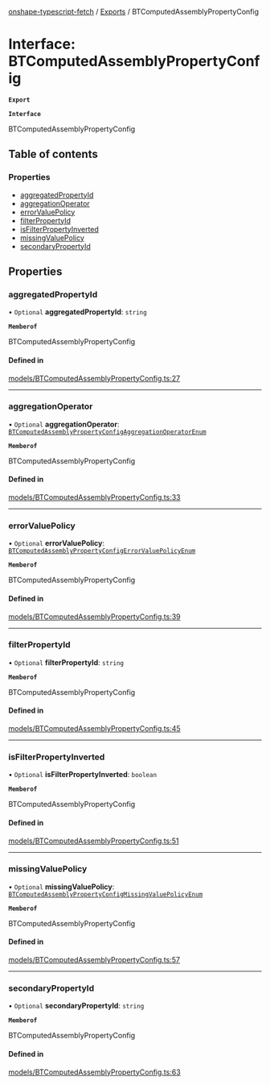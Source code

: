 [onshape-typescript-fetch](../README.md) / [Exports](../modules.md) / BTComputedAssemblyPropertyConfig

# Interface: BTComputedAssemblyPropertyConfig

**`Export`**

**`Interface`**

BTComputedAssemblyPropertyConfig

## Table of contents

### Properties

- [aggregatedPropertyId](BTComputedAssemblyPropertyConfig.md#aggregatedpropertyid)
- [aggregationOperator](BTComputedAssemblyPropertyConfig.md#aggregationoperator)
- [errorValuePolicy](BTComputedAssemblyPropertyConfig.md#errorvaluepolicy)
- [filterPropertyId](BTComputedAssemblyPropertyConfig.md#filterpropertyid)
- [isFilterPropertyInverted](BTComputedAssemblyPropertyConfig.md#isfilterpropertyinverted)
- [missingValuePolicy](BTComputedAssemblyPropertyConfig.md#missingvaluepolicy)
- [secondaryPropertyId](BTComputedAssemblyPropertyConfig.md#secondarypropertyid)

## Properties

### aggregatedPropertyId

• `Optional` **aggregatedPropertyId**: `string`

**`Memberof`**

BTComputedAssemblyPropertyConfig

#### Defined in

[models/BTComputedAssemblyPropertyConfig.ts:27](https://github.com/toebes/onshape-typescript-fetch/blob/3e11ae1/models/BTComputedAssemblyPropertyConfig.ts#L27)

___

### aggregationOperator

• `Optional` **aggregationOperator**: [`BTComputedAssemblyPropertyConfigAggregationOperatorEnum`](../modules.md#btcomputedassemblypropertyconfigaggregationoperatorenum-1)

**`Memberof`**

BTComputedAssemblyPropertyConfig

#### Defined in

[models/BTComputedAssemblyPropertyConfig.ts:33](https://github.com/toebes/onshape-typescript-fetch/blob/3e11ae1/models/BTComputedAssemblyPropertyConfig.ts#L33)

___

### errorValuePolicy

• `Optional` **errorValuePolicy**: [`BTComputedAssemblyPropertyConfigErrorValuePolicyEnum`](../modules.md#btcomputedassemblypropertyconfigerrorvaluepolicyenum-1)

**`Memberof`**

BTComputedAssemblyPropertyConfig

#### Defined in

[models/BTComputedAssemblyPropertyConfig.ts:39](https://github.com/toebes/onshape-typescript-fetch/blob/3e11ae1/models/BTComputedAssemblyPropertyConfig.ts#L39)

___

### filterPropertyId

• `Optional` **filterPropertyId**: `string`

**`Memberof`**

BTComputedAssemblyPropertyConfig

#### Defined in

[models/BTComputedAssemblyPropertyConfig.ts:45](https://github.com/toebes/onshape-typescript-fetch/blob/3e11ae1/models/BTComputedAssemblyPropertyConfig.ts#L45)

___

### isFilterPropertyInverted

• `Optional` **isFilterPropertyInverted**: `boolean`

**`Memberof`**

BTComputedAssemblyPropertyConfig

#### Defined in

[models/BTComputedAssemblyPropertyConfig.ts:51](https://github.com/toebes/onshape-typescript-fetch/blob/3e11ae1/models/BTComputedAssemblyPropertyConfig.ts#L51)

___

### missingValuePolicy

• `Optional` **missingValuePolicy**: [`BTComputedAssemblyPropertyConfigMissingValuePolicyEnum`](../modules.md#btcomputedassemblypropertyconfigmissingvaluepolicyenum-1)

**`Memberof`**

BTComputedAssemblyPropertyConfig

#### Defined in

[models/BTComputedAssemblyPropertyConfig.ts:57](https://github.com/toebes/onshape-typescript-fetch/blob/3e11ae1/models/BTComputedAssemblyPropertyConfig.ts#L57)

___

### secondaryPropertyId

• `Optional` **secondaryPropertyId**: `string`

**`Memberof`**

BTComputedAssemblyPropertyConfig

#### Defined in

[models/BTComputedAssemblyPropertyConfig.ts:63](https://github.com/toebes/onshape-typescript-fetch/blob/3e11ae1/models/BTComputedAssemblyPropertyConfig.ts#L63)
